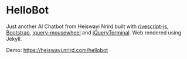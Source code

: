 # HelloBot

Just another AI Chatbot from Heiswayi Nrird built with [rivescript-js](https://github.com/aichaos/rivescript-js), [Bootstrap](https://getbootstrap.com/), [jquery-mousewheel](https://github.com/jquery/jquery-mousewheel) and [jQueryTerminal](https://terminal.jcubic.pl/). Web rendered using Jekyll.

Demo: https://heiswayi.nrird.com/hellobot
